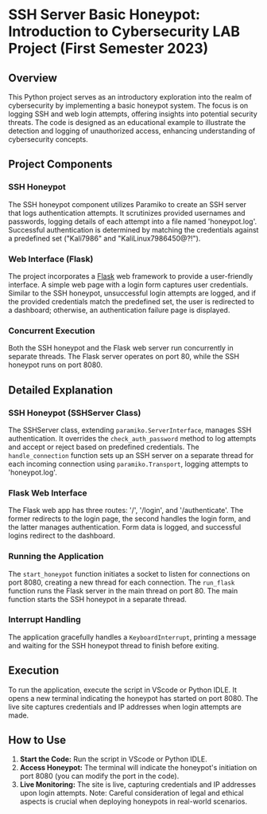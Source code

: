 # SSH Server Basic Honeypot: Introduction to Cybersecurity LAB Project (First Semester 2023)

## Overview

This Python project serves as an introductory exploration into the realm of cybersecurity by implementing a basic honeypot system. The focus is on logging SSH and web login attempts, offering insights into potential security threats. The code is designed as an educational example to illustrate the detection and logging of unauthorized access, enhancing understanding of cybersecurity concepts.

## Project Components

### SSH Honeypot

The SSH honeypot component utilizes Paramiko to create an SSH server that logs authentication attempts. It scrutinizes provided usernames and passwords, logging details of each attempt into a file named 'honeypot.log'. Successful authentication is determined by matching the credentials against a predefined set ("Kali7986" and "KaliLinux7986450@?!").

### Web Interface (Flask)

The project incorporates a [Flask](https://flask.palletsprojects.com/) web framework to provide a user-friendly interface. A simple web page with a login form captures user credentials. Similar to the SSH honeypot, unsuccessful login attempts are logged, and if the provided credentials match the predefined set, the user is redirected to a dashboard; otherwise, an authentication failure page is displayed.

### Concurrent Execution

Both the SSH honeypot and the Flask web server run concurrently in separate threads. The Flask server operates on port 80, while the SSH honeypot runs on port 8080.

## Detailed Explanation

### SSH Honeypot (SSHServer Class)

The SSHServer class, extending `paramiko.ServerInterface`, manages SSH authentication. It overrides the `check_auth_password` method to log attempts and accept or reject based on predefined credentials. The `handle_connection` function sets up an SSH server on a separate thread for each incoming connection using `paramiko.Transport`, logging attempts to 'honeypot.log'.

### Flask Web Interface

The Flask web app has three routes: '/', '/login', and '/authenticate'. The former redirects to the login page, the second handles the login form, and the latter manages authentication. Form data is logged, and successful logins redirect to the dashboard.

### Running the Application

The `start_honeypot` function initiates a socket to listen for connections on port 8080, creating a new thread for each connection. The `run_flask` function runs the Flask server in the main thread on port 80. The main function starts the SSH honeypot in a separate thread.

### Interrupt Handling

The application gracefully handles a `KeyboardInterrupt`, printing a message and waiting for the SSH honeypot thread to finish before exiting.

## Execution

To run the application, execute the script in VScode or Python IDLE. It opens a new terminal indicating the honeypot has started on port 8080. The live site captures credentials and IP addresses when login attempts are made.

## How to Use

1. **Start the Code:** Run the script in VScode or Python IDLE.
2. **Access Honeypot:** The terminal will indicate the honeypot's initiation on port 8080 (you can modify the port in the code).
3. **Live Monitoring:** The site is live, capturing credentials and IP addresses upon login attempts. Note: Careful consideration of legal and ethical aspects is crucial when deploying honeypots in real-world scenarios.

